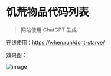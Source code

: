 # 饥荒物品代码列表
> 网站使用 ChatGPT 生成

在线使用：https://when.run/dont-starve/

效果图：


![image](https://user-images.githubusercontent.com/14919255/229182710-1e076937-f55f-4ec5-82d0-37599186cca0.png)

